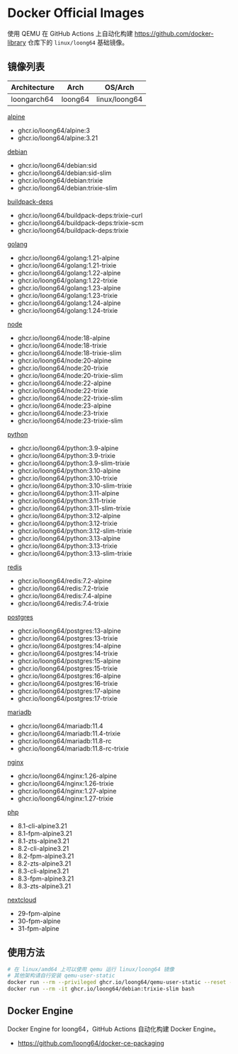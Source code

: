 # Docker Official Images

使用 QEMU 在 GitHub Actions 上自动化构建 https://github.com/docker-library 仓库下的 `linux/loong64` 基础镜像。


## 镜像列表

| Architecture    | Arch      | OS/Arch       |
|-----------------|-----------|---------------|
| loongarch64     | loong64   | linux/loong64 |

[alpine](https://github.com/loong64/docker-debian-build/pkgs/container/alpine)

- ghcr.io/loong64/alpine:3
- ghcr.io/loong64/alpine:3.21

[debian](https://github.com/loong64/docker-debian-build/pkgs/container/debian)

- ghcr.io/loong64/debian:sid
- ghcr.io/loong64/debian:sid-slim
- ghcr.io/loong64/debian:trixie
- ghcr.io/loong64/debian:trixie-slim

[buildpack-deps](https://github.com/loong64/docker-library/pkgs/container/buildpack-deps)
- ghcr.io/loong64/buildpack-deps:trixie-curl
- ghcr.io/loong64/buildpack-deps:trixie-scm
- ghcr.io/loong64/buildpack-deps:trixie

[golang](https://github.com/loong64/docker-library/pkgs/container/golang)
- ghcr.io/loong64/golang:1.21-alpine
- ghcr.io/loong64/golang:1.21-trixie
- ghcr.io/loong64/golang:1.22-alpine
- ghcr.io/loong64/golang:1.22-trixie
- ghcr.io/loong64/golang:1.23-alpine
- ghcr.io/loong64/golang:1.23-trixie
- ghcr.io/loong64/golang:1.24-alpine
- ghcr.io/loong64/golang:1.24-trixie

[node](https://github.com/loong64/docker-library/pkgs/container/node)
- ghcr.io/loong64/node:18-alpine
- ghcr.io/loong64/node:18-trixie
- ghcr.io/loong64/node:18-trixie-slim
- ghcr.io/loong64/node:20-alpine
- ghcr.io/loong64/node:20-trixie
- ghcr.io/loong64/node:20-trixie-slim
- ghcr.io/loong64/node:22-alpine
- ghcr.io/loong64/node:22-trixie
- ghcr.io/loong64/node:22-trixie-slim
- ghcr.io/loong64/node:23-alpine
- ghcr.io/loong64/node:23-trixie
- ghcr.io/loong64/node:23-trixie-slim

[python](https://github.com/loong64/docker-library/pkgs/container/python)
- ghcr.io/loong64/python:3.9-alpine
- ghcr.io/loong64/python:3.9-trixie
- ghcr.io/loong64/python:3.9-slim-trixie
- ghcr.io/loong64/python:3.10-alpine
- ghcr.io/loong64/python:3.10-trixie
- ghcr.io/loong64/python:3.10-slim-trixie
- ghcr.io/loong64/python:3.11-alpine
- ghcr.io/loong64/python:3.11-trixie
- ghcr.io/loong64/python:3.11-slim-trixie
- ghcr.io/loong64/python:3.12-alpine
- ghcr.io/loong64/python:3.12-trixie
- ghcr.io/loong64/python:3.12-slim-trixie
- ghcr.io/loong64/python:3.13-alpine
- ghcr.io/loong64/python:3.13-trixie
- ghcr.io/loong64/python:3.13-slim-trixie

[redis](https://github.com/loong64/docker-library/pkgs/container/redis)
- ghcr.io/loong64/redis:7.2-alpine
- ghcr.io/loong64/redis:7.2-trixie
- ghcr.io/loong64/redis:7.4-alpine
- ghcr.io/loong64/redis:7.4-trixie

[postgres](https://github.com/loong64/docker-library/pkgs/container/postgres)
- ghcr.io/loong64/postgres:13-alpine
- ghcr.io/loong64/postgres:13-trixie
- ghcr.io/loong64/postgres:14-alpine
- ghcr.io/loong64/postgres:14-trixie
- ghcr.io/loong64/postgres:15-alpine
- ghcr.io/loong64/postgres:15-trixie
- ghcr.io/loong64/postgres:16-alpine
- ghcr.io/loong64/postgres:16-trixie
- ghcr.io/loong64/postgres:17-alpine
- ghcr.io/loong64/postgres:17-trixie

[mariadb](https://github.com/loong64/docker-library/pkgs/container/mariadb)
- ghcr.io/loong64/mariadb:11.4
- ghcr.io/loong64/mariadb:11.4-trixie
- ghcr.io/loong64/mariadb:11.8-rc
- ghcr.io/loong64/mariadb:11.8-rc-trixie

[nginx](https://github.com/loong64/docker-library/pkgs/container/nginx)
- ghcr.io/loong64/nginx:1.26-alpine
- ghcr.io/loong64/nginx:1.26-trixie
- ghcr.io/loong64/nginx:1.27-alpine
- ghcr.io/loong64/nginx:1.27-trixie

[php](https://github.com/loong64/docker-library/pkgs/container/php)
- 8.1-cli-alpine3.21
- 8.1-fpm-alpine3.21
- 8.1-zts-alpine3.21
- 8.2-cli-alpine3.21
- 8.2-fpm-alpine3.21
- 8.2-zts-alpine3.21
- 8.3-cli-alpine3.21
- 8.3-fpm-alpine3.21
- 8.3-zts-alpine3.21

[nextcloud](https://github.com/loong64/docker-library/pkgs/container/nextcloud)
- 29-fpm-alpine
- 30-fpm-alpine
- 31-fpm-alpine

## 使用方法

```bash
# 在 linux/amd64 上可以使用 qemu 运行 linux/loong64 镜像
# 其他架构请自行安装 qemu-user-static
docker run --rm --privileged ghcr.io/loong64/qemu-user-static --reset -p yes
docker run --rm -it ghcr.io/loong64/debian:trixie-slim bash
```

## Docker Engine

Docker Engine for loong64，GitHub Actions 自动化构建 Docker Engine。

- https://github.com/loong64/docker-ce-packaging

